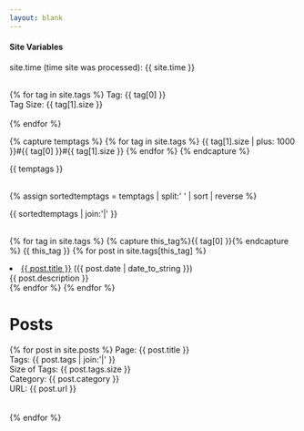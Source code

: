 ```yaml
---
layout: blank
---
```


<h4> Site Variables </h4>

site.time (time site was processed): {{ site.time }} <br><br>

{% for tag in site.tags %}
  Tag: {{ tag[0] }} <br>
  Tag Size: {{ tag[1].size }} <br><br>
{% endfor %}

{% capture temptags %}
  {% for tag in site.tags %}
    {{ tag[1].size | plus: 1000 }}#{{ tag[0] }}#{{ tag[1].size }}
  {% endfor %}
{% endcapture %}

{{ temptags }} <br><br>

{% assign sortedtemptags = temptags | split:' ' | sort | reverse %}

{{ sortedtemptags | join:'|' }} <br><br>

{% for tag in site.tags %}
  {% capture this_tag%}{{ tag[0] }}{% endcapture %}
  {{ this_tag }}
  {% for post in site.tags[this_tag] %}
    <li><a href="{{ post.url }}">{{ post.title }}</a> ({{ post.date | date_to_string }})<br>
      {{ post.description }}
    </li>
  {% endfor %}
{% endfor %}

<h1> Posts </h1>

{% for post in site.posts %}
  Page: {{ post.title }} <br>
  Tags: {{ post.tags | join:'|' }} <br>
  Size of Tags: {{ post.tags.size }} <br>
  Category: {{ post.category }} <br>
  URL: {{ post.url }} <br>
  <br><br>
{% endfor %}
